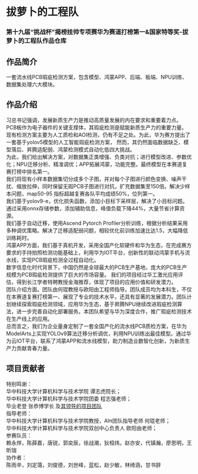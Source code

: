 # 拔萝卜的工程队
### 第十九届“挑战杯”揭榜挂帅专项赛华为赛道打榜第一&amp;国家特等奖-拔萝卜的工程队作品仓库 
## 作品简介
一套流水线PCB瑕疵检测方案，包含模型、鸿蒙APP、后端、板端、NPU训练、数据集处理六大模块。  
## 作品介绍  
习总书记强调，发展新质生产力是推动高质量发展的内在要求和重要着力点。PCB板作为电子器件的关键支撑体，其瑕疵检测是赋能新质生产力的重要力量。现有检测方案主要为人工质检和AOI检测，仍有不足之处。为此，华为赛方提出了一套基于yolov5模型的人工智能瑕疵检测方案，
然而，其仍然面临数据缺乏、模型落后、昇腾适配弱、鸿蒙检测模式自动化低四大挑战。  
为此，我们给出解决方案，对数据集正类增强、负类对抗；进行模型改进、参数优化；NPU迁移分析、精准调优；APP拓展鸿蒙，功能完整。最终模型在本赛道复赛打榜中排名第一。  
我们将现有小样本数据集切分成多个子图，并对每个子图进行颜色变换、噪声干扰、缩放拉伸，同时保留无瑕PCB子图进行对抗，扩充数据集至150倍。解决少样本问题，map50-95 指标超越复赛各队平均成绩50%，位列第一。  
我们基于yolov9-e，优化损失函数，添加小目标下采样层，解决了小目标问题。通过采用onnx存储参数，添加辅助信息，峰值负载下降44%，大量节省计算资源。  
我们基于自动迁移，使用Ascend Pytorch Profiler分析训练，根据分析结果采用多种调优策略。解决了迁移适配弱问题，相较优化前训练加速比达1.5，大幅降低训练耗时。  
鸿蒙APP方面，我们基于真机开发，采用全国产化软硬件和华为生态，在完成赛方要求的手持拍照检测功能基础上，利用华为IOT平台，创新性的联动鸿蒙手机与流水线，实现PCB瑕疵检测全过程自动化。  
数字信息化时代背景下，中国仍然是全球最大的PCB生产基地，庞大的PCB生产规模为PCB瑕疵检测提供了巨大的市场容量。
我们的项目经过华工激光应用评估，得到长江学者特聘教授金海推荐，体现了项目的应用价值和研发潜力。  
团队介绍方面。团队由何琨教授与欧阳由工程师指导。团队成员均为本科生，不仅在本赛道复赛打榜第一、展现了专业的技术水平，还具有显著的发展潜力。团队计划继续探索瑕疵检测领域，应用华为生态，基于昇腾NPU继续改进瑕疵检测算法，进一步完善自动化部署服务。本团队希望与华为深度合作，推广瑕疵检测技术在生产线上的应用。  
总而言之，我们为企业量身定制了一套全国产化的流水线PCB质检方案，在华为ModelArts上实现YOLOv9算法迁移分析调优，利用NPU训练出最佳模型。通过华为云IOT平台，联系了鸿蒙APP和流水线模型，助力制造业数智化创新，为新质生产力贡献青春力量。

## 项目贡献者
特别鸣谢：  
华中科技大学计算机科学与技术学院 谭志虎院长；  
华中科技大学计算机科学与技术学院团委 程志强老师；  
毕业老登 张恭博学长 及[其领导的项目团队](https://github.com/Nobody-Zhang/huaweicloud_2023)  
指导老师：  
华中科技大学计算机科学与技术学院教授，AIπ团队指导老师 何琨老师；  
华中科技大学计算机科学与技术学院双创中心负责人 欧阳由老师；  
参赛队员：  
赖永烨，陈薛嘉，唐锐，郭奕辰，徐战潮，狄桓炜，赵亦安，代镇瀚，廖思明，王昕瑞  
协作者：  
陈雨辛，刘定蔼，刘俊德，刘世峰，蓝松，赵少敏，林绮涵，甘书辞


